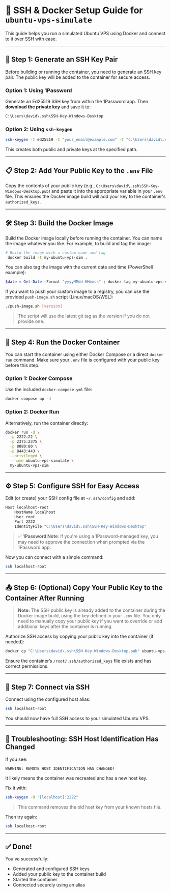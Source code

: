 # 🚀 SSH & Docker Setup Guide for `ubuntu-vps-simulate`

This guide helps you run a simulated Ubuntu VPS using Docker and connect to it over SSH with ease.

---

## 🔐 Step 1: Generate an SSH Key Pair

Before building or running the container, you need to generate an SSH key pair. The public key will be added to the container for secure access.

### Option 1: Using 1Password

Generate an Ed25519 SSH key from within the 1Password app.
Then **download the private key** and save it to:

```bash
C:\Users\david\.ssh\SSH-Key-Windows-Desktop
```

### Option 2: Using `ssh-keygen`

```bash
ssh-keygen -t ed25519 -C "your_email@example.com" -f "C:\Users\david\.ssh\SSH-Key-Windows-Desktop"
```

This creates both public and private keys at the specified path.

---

## 📋 Step 2: Add Your Public Key to the `.env` File

Copy the contents of your public key (e.g., `C:\Users\david\.ssh\SSH-Key-Windows-Desktop.pub`) and paste it into the appropriate variable in your `.env` file. This ensures the Docker image build will add your key to the container's `authorized_keys`.

---

## 🛠️ Step 3: Build the Docker Image

Build the Docker image locally before running the container. You can name the image whatever you like. For example, to build and tag the image:

```bash
# Build the image with a custom name and tag
 docker build -t my-ubuntu-vps-sim .
```

You can also tag the image with the current date and time (PowerShell example):

```powershell
$date = Get-Date -Format "yyyyMMdd-HHmmss" ; docker tag my-ubuntu-vps-sim my-ubuntu-vps-sim:$date
```

If you want to push your custom image to a registry, you can use the provided `push-image.sh` script (Linux/macOS/WSL):

```bash
./push-image.sh [version]
```

> The script will use the latest git tag as the version if you do not provide one.

---

## 🐳 Step 4: Run the Docker Container

You can start the container using either Docker Compose or a direct `docker run` command. Make sure your `.env` file is configured with your public key before this step.

### Option 1: Docker Compose

Use the included `docker-compose.yml` file:

```bash
docker compose up -d
```

### Option 2: Docker Run

Alternatively, run the container directly:

```bash
docker run -d \
  -p 2222:22 \
  -p 2375:2375 \
  -p 8080:80 \
  -p 8443:443 \
  --privileged \
  --name ubuntu-vps-simulate \
  my-ubuntu-vps-sim
```

---

## ⚙️ Step 5: Configure SSH for Easy Access

Edit (or create) your SSH config file at `~/.ssh/config` and add:

```bash
Host localhost-root
    HostName localhost
    User root
    Port 2222
    IdentityFile "C:\Users\david\.ssh\SSH-Key-Windows-Desktop"
```

> ✅ **1Password Note**: If you're using a 1Password-managed key, you may need to approve the connection when prompted via the 1Password app.

Now you can connect with a simple command:

```bash
ssh localhost-root
```

---

## 📤 Step 6: (Optional) Copy Your Public Key to the Container After Running

> **Note:** The SSH public key is already added to the container during the Docker image build, using the key defined in your `.env` file. You only need to manually copy your public key if you want to override or add additional keys after the container is running.

Authorize SSH access by copying your public key into the container (if needed):

```bash
docker cp "C:\Users\david\.ssh\SSH-Key-Windows-Desktop.pub" ubuntu-vps-simulate:/root/.ssh/authorized_keys
```

Ensure the container’s `/root/.ssh/authorized_keys` file exists and has correct permissions.

---

## 🔌 Step 7: Connect via SSH

Connect using the configured host alias:

```bash
ssh localhost-root
```

You should now have full SSH access to your simulated Ubuntu VPS.

---

## 🧯 Troubleshooting: SSH Host Identification Has Changed

If you see:

```
WARNING: REMOTE HOST IDENTIFICATION HAS CHANGED!
```

It likely means the container was recreated and has a new host key.

Fix it with:

```bash
ssh-keygen -R "[localhost]:2222"
```
> This command removes the old host key from your known hosts file.

Then try again:

```bash
ssh localhost-root
```

---

## ✅ Done!

You’ve successfully:

* Generated and configured SSH keys
* Added your public key to the container build
* Started the container
* Connected securely using an alias

